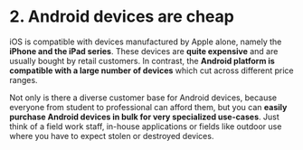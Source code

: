 # 2. Android devices are cheap

iOS is compatible with devices manufactured by Apple alone, namely the **iPhone and the iPad series**. These devices are **quite expensive** and are usually bought by retail customers. In contrast, the **Android platform is compatible with a large number of devices** which cut across different price ranges.

Not only is there a diverse customer base for Android devices, because everyone from student to professional can afford them, but you can **easily purchase Android devices in bulk for very specialized use-cases**. Just think of a field work staff, in-house applications or fields like outdoor use where you have to expect stolen or destroyed devices.
